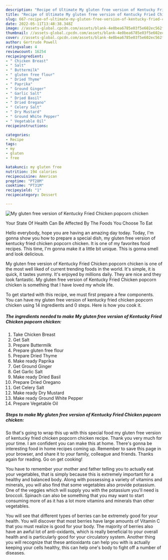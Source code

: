 ```yaml
---
description: "Recipe of Ultimate My gluten free version of Kentucky Fried Chicken popcorn chicken"
title: "Recipe of Ultimate My gluten free version of Kentucky Fried Chicken popcorn chicken"
slug: 667-recipe-of-ultimate-my-gluten-free-version-of-kentucky-fried-chicken-popcorn-chicken
date: 2022-05-11T13:48:38.348Z
image: //assets-global.cpcdn.com/assets/blank-4e0bea6785e03f5e602ec562f230caae08da540cada707380b4fe1bbebba43da.png
thumbnail: //assets-global.cpcdn.com/assets/blank-4e0bea6785e03f5e602ec562f230caae08da540cada707380b4fe1bbebba43da.png
cover: //assets-global.cpcdn.com/assets/blank-4e0bea6785e03f5e602ec562f230caae08da540cada707380b4fe1bbebba43da.png
author: Gertrude Powell
ratingvalue: 4
reviewcount: 16254
recipeingredient:
- " Chicken Breast"
- " Salt"
- " Buttermilk"
- " gluten free flour"
- " Dried Thyme"
- " Paprika"
- " Ground Ginger"
- " Garlic Salt"
- " Dried Basil"
- " Dried Oregano"
- " Celery Salt"
- " Dry Mustard"
- " Ground White Pepper"
- " Vegetable Oil"
recipeinstructions:

categories:
- Recipe
tags:
- my
- gluten
- free

katakunci: my gluten free 
nutrition: 194 calories
recipecuisine: American
preptime: "PT28M"
cooktime: "PT31M"
recipeyield: "1"
recipecategory: Dessert

---
```



![My gluten free version of Kentucky Fried Chicken popcorn chicken](//assets-global.cpcdn.com/assets/blank-4e0bea6785e03f5e602ec562f230caae08da540cada707380b4fe1bbebba43da.png)

Your State Of Health Can Be Affected By The Foods You Choose To Eat

Hello everybody, hope you are having an amazing day today. Today, I'm gonna show you how to prepare a special dish, my gluten free version of kentucky fried chicken popcorn chicken. It is one of my favorites food recipes. This time, I'm gonna make it a little bit unique. This is gonna smell and look delicious.



My gluten free version of Kentucky Fried Chicken popcorn chicken is one of the most well liked of current trending foods in the world. It's simple, it is quick, it tastes yummy. It's enjoyed by millions daily. They are nice and they look fantastic. My gluten free version of Kentucky Fried Chicken popcorn chicken is something that I have loved my whole life.


To get started with this recipe, we must first prepare a few components. You can have my gluten free version of kentucky fried chicken popcorn chicken using 14 ingredients and 0 steps. Here is how you cook it.

<!--inarticleads1-->

##### The ingredients needed to make My gluten free version of Kentucky Fried Chicken popcorn chicken:

1. Take  Chicken Breast
1. Get  Salt
1. Prepare  Buttermilk
1. Prepare  gluten free flour
1. Prepare  Dried Thyme
1. Make ready  Paprika
1. Get  Ground Ginger
1. Get  Garlic Salt
1. Make ready  Dried Basil
1. Prepare  Dried Oregano
1. Get  Celery Salt
1. Make ready  Dry Mustard
1. Make ready  Ground White Pepper
1. Prepare  Vegetable Oil




<!--inarticleads2-->

##### Steps to make My gluten free version of Kentucky Fried Chicken popcorn chicken:





So that's going to wrap this up with this special food my gluten free version of kentucky fried chicken popcorn chicken recipe. Thank you very much for your time. I am confident you can make this at home. There's gonna be interesting food in home recipes coming up. Remember to save this page in your browser, and share it to your family, colleague and friends. Thanks again for reading. Go on get cooking!

You have to remember your mother and father telling you to actually eat your vegetables, that is simply because this is extremely important for a healthy and balanced body. Along with possessing a variety of vitamins and minerals, you will also find that some vegetables also provide potassium. One of the veggies which will supply you with the potassium you'll need is broccoli. Spinach can also be something that you may want to start consuming more of as it has a lot more vitamins and minerals than other vegetables.

You will see that different types of berries can be extremely good for your health. You will discover that most berries have large amounts of Vitamin C that you must realize is good for your body. The majority of berries also have an awful lot of anti-oxidants, which is really beneficial to your overall health and is particularly good for your circulatory system. Another thing you will recognize that these antioxidants can help you with is actually keeping your cells healthy, this can help one's body to fight off a number of diseases.
